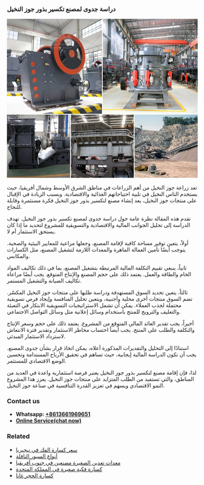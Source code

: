 <h3>دراسة جدوى لمصنع تكسير بذور جوز النخيل</h3><img src='1701850910.jpg' alt=''><p>تعد زراعة جوز النخيل من أهم الزراعات في مناطق الشرق الأوسط وشمال أفريقيا، حيث يستخدم الناس النخيل في تلبية احتياجاتهم الغذائية والاقتصادية. وبسبب الزيادة في الإقبال على منتجات جوز النخيل، يعد إنشاء مصنع لتكسير بذور جوز النخيل فكرة مستثمرة وقابلة للنجاح.</p><p>تقدم هذه المقالة نظرة عامة حول دراسة جدوى لمصنع تكسير بذور جوز النخيل. تهدف الدراسة إلى تحليل الجوانب المالية والاقتصادية والتسويقية للمشروع لتحديد ما إذا كان يستحق الاستثمار أم لا.</p><p>أولاً، يتعين توفير مساحة كافية لإقامة المصنع، وجعلها مراعية للمعايير البيئية والصحية. يتوجب أيضًا تأمين العمالة الماهرة والمعدات اللازمة لتشغيل المصنع، مثل الكسارات والمكابس.</p><p>ثانياً، ينبغي تقييم التكلفة المالية المرتبطة بتشغيل المصنع، بما في ذلك تكاليف المواد الخام والطاقة والعمل. يعتمد ذلك على حجم المصنع والإنتاج المتوقع. يجب أيضًا مراعاة تكاليف الصيانة والتشغيل المستمر.</p><p>ثالثاً، يتعين تحديد السوق المستهدفة ودراسة طلبها على منتجات جوز النخيل المكسّر. تضم السوق منتجات أخرى محلية وأجنبية، ويتعين تحليل المنافسة وإيجاد فرص تسويقية محتملة لجذب العملاء. يمكن أن تشمل الاستراتيجيات التسويقية الابتكار في التعبئة والتغليف والترويج للمنتج باستخدام وسائل إعلانية مثل وسائل التواصل الاجتماعي.</p><p>أخيراً، يجب تقدير العائد المالي المتوقع من المشروع. يعتمد ذلك على حجم وسعر الإنتاج والتكلفة والطلب على المنتج. يجب أيضاً احتساب مخاطر الاستثمار وتقدير فترة الانتعاش لاسترداد الاستثمار المبدئي.</p><p>استنادًا إلى التحليل والتقديرات المذكورة أعلاه، يمكن اتخاذ قرار بشأن جدوى المصنع. يجب أن تكون الدراسة المالية إيجابية، حيث تساهم في تحقيق الأرباح المستدامة وتحسين الوضع الاقتصادي للمستثمر.</p><p>لذا، فإن إقامة مصنع لتكسير بذور جوز النخيل يعتبر فرصة استثمارية واعدة في العديد من المناطق، والتي تستفيد من الطلب المتزايد على منتجات جوز النخيل. يعزز هذا المشروع النمو الاقتصادي ويسهم في تعزيز القدرة التنافسية في صناعة جوز النخيل.</p><h3>Contact us</h3><ul><li><strong>Whatsapp:&nbsp;<a href="https://wa.me/8613661969651">+8613661969651</a></strong></li><li><a href="https://swt.shibang-china.com/?git&amp;zhl&amp;دراسة جدوى لمصنع تكسير بذور جوز النخيل"><strong>Online Service(chat now)</strong></a></li></ul><h3>Related</h3><ul><li><a href='سعر كسارة الفك في نيجيريا.md'>سعر كسارة الفك في نيجيريا</a></li><li><a href='أنواع السيور الناقلة.md'>أنواع السيور الناقلة</a></li><li><a href='معدات تعدين الصغيرة مصنعين في جنوب أفريقيا.md'>معدات تعدين الصغيرة مصنعين في جنوب أفريقيا</a></li><li><a href='كسارة فكية صغيرة في المملكة المتحدة.md'>كسارة فكية صغيرة في المملكة المتحدة</a></li><li><a href='كسارة الحجر غانا.md'>كسارة الحجر غانا</a></li></ul>